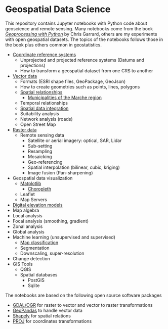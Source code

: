Geospatial Data Science
=======================
This repository contains Jupyter notebooks with Python code about geoscience and remote sensing. Many notebooks come from the book [*Geoprocessing with Python*](https://www.manning.com/books/geoprocessing-with-python) by Chris Garrard, others are my experiments with open geospatial datasets. The topics of the notebooks follows those in the book plus others common in geostatistics.

* [Coordinate reference systems](coordinate_reference_system.ipynb)
    * Unprojected and projected reference systems (Datums and projections)
    * How to transform a geospatial dataset from one CRS to another
* [Vector data](geospatial_vector_data.ipynb)
    * Formats (ESRI shape files, GeoPackage, GeoJson)
    * How to create geometries such as points, lines, polygons
    * [Spatial relationships](spatial_relationships.ipynb)
        * [Municipalities of the Marche region](topological_operators.ipynb)
    * Temporal relationships
    * [Spatial data integration](marche_flood_event_2022.ipynb)
    * Suitability analysis
    * Network analysis (roads)
    * Open Street Map
* [Raster data](geospatial_raster_data.ipynb)
    * Remote sensing data
        * Satellite or aerial imagery: optical, SAR, Lidar
        * Sub-setting
        * Resampling
        * Mosaicking
        * Geo-referencing
        * Spatial interpolation (bilinear, cubic, kriging)
        * Image fusion (Pan-sharpening)
* Geospatial data visualization
    * [Matplotlib](geospatial_data_visualization.ipynb)
        * [Choropleth](unemployment_rate_visualization.ipynb)
    * Leaflet
    * Map Servers
* [Digital elevation models](dem_marche.ipynb)
* Map algebra
* Local analysis
* Focal analysis (smoothing, gradient)
* Zonal analysis
* Global analysis
* Machine learning (unsupervised and supervised)
    * [Map classification](map_classification.ipynb)
    * Segmentation
    * Downscaling, super-resolution
* Change detection
* GIS Tools
    * QGIS
    * Spatial databases
        * PostGIS
        * Sqlite

The notebooks are based on the following open source software packages
* [GDAL/OGR](https://gdal.org/) for raster to vector and vector to raster transformations
* [GeoPandas](https://geopandas.org/en/stable/index.html) to handle vector data
* [Shapely](https://shapely.readthedocs.io/en/stable/) for spatial relations
* [PROJ](https://proj.org/) for coordinates transformations
